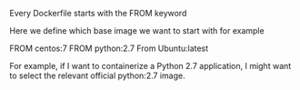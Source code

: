 Every Dockerfile starts with the FROM keyword

Here we define which base image we want to start with for example

FROM centos:7
FROM python:2.7
From  Ubuntu:latest 

For example, if I want to containerize a Python 2.7 application, I might want to select the relevant official python:2.7 image.